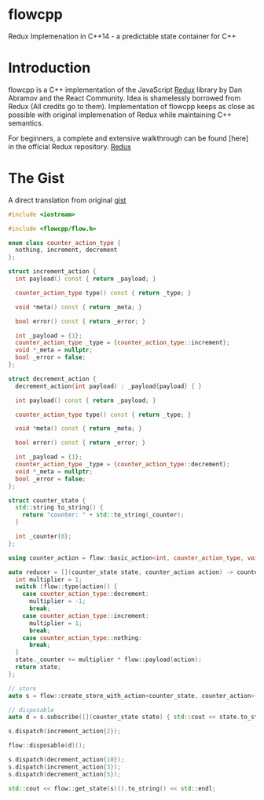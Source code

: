 # flowcpp
Redux Implemenation in C++14 - a predictable state container for C++

# Introduction
flowcpp is a C++ implementation of the JavaScript [Redux](https://github.com/rackt/redux) library by Dan Abramov and the React Community. 
Idea is shamelessly borrowed from Redux (All credits go to them). Implementation of flowcpp keeps as close as possible with original implemenation of Redux while maintaining C++ semantics.

For beginners, a complete and extensive walkthrough can be found [here] in the official Redux repository. [Redux](https://github.com/rackt/redux)

# The Gist

A direct translation from original [gist](https://github.com/rackt/redux/blob/master/README.md#the-gist)

``` C++
#include <iostream>

#include <flowcpp/flow.h>

enum class counter_action_type {
  nothing, increment, decrement
};

struct increment_action {
  int payload() const { return _payload; }

  counter_action_type type() const { return _type; }

  void *meta() const { return _meta; }

  bool error() const { return _error; }

  int _payload = {1};
  counter_action_type _type = {counter_action_type::increment};
  void *_meta = nullptr;
  bool _error = false;
};

struct decrement_action {
  decrement_action(int payload) : _payload{payload} { }

  int payload() const { return _payload; }

  counter_action_type type() const { return _type; }

  void *meta() const { return _meta; }

  bool error() const { return _error; }

  int _payload = {1};
  counter_action_type _type = {counter_action_type::decrement};
  void *_meta = nullptr;
  bool _error = false;
};

struct counter_state {
  std::string to_string() {
    return "counter: " + std::to_string(_counter);
  }

  int _counter{0};
};

using counter_action = flow::basic_action<int, counter_action_type, void *>;

auto reducer = [](counter_state state, counter_action action) -> counter_state {
  int multiplier = 1;
  switch (flow::type(action)) {
    case counter_action_type::decrement:
      multiplier = -1;
      break;
    case counter_action_type::increment:
      multiplier = 1;
      break;
    case counter_action_type::nothing:
      break;
  }
  state._counter += multiplier * flow::payload(action);
  return state;
};

// store
auto s = flow::create_store_with_action<counter_state, counter_action>(reducer, counter_state(), increment_action{10});

// disposable
auto d = s.subscribe([](counter_state state) { std::cout << state.to_string() << std::endl; });

s.dispatch(increment_action{2});

flow::disposable(d)();

s.dispatch(decrement_action{10});
s.dispatch(increment_action{3});
s.dispatch(decrement_action{5});

std::cout << flow::get_state(s)().to_string() << std::endl;
```
